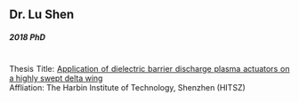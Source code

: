 ## Dr. Lu Shen
##### 2018 PhD 


<div align="justify">
<br/>
Thesis Title:
<a href="https://theses.lib.polyu.edu.hk/handle/200/9376">Application of dielectric barrier discharge plasma actuators on a highly swept delta wing
</a>
<br/>
Affliation: The Harbin Institute of Technology, Shenzhen (HITSZ)
</div>